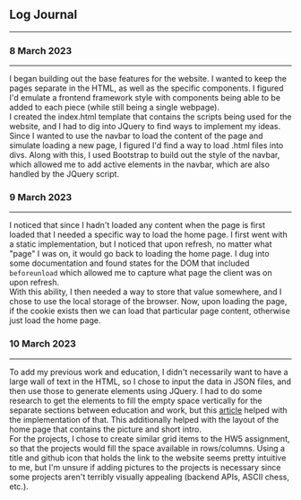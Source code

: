 ## Log Journal
---
### 8 March 2023
---
I began building out the base features for the website. I wanted to keep the pages separate in the HTML, as well as the specific components.
I figured I'd emulate a frontend framework style with components being able to be added to each piece (while still being a single webpage). \
I created the index.html template that contains the scripts being used for the website, and I had to dig into JQuery to find ways to implement my ideas.
Since I wanted to use the navbar to load the content of the page and simulate loading a new page, I figured I'd find a way to load .html files into divs.
Along with this, I used Bootstrap to build out the style of the navbar, which allowed me to add active elements in the navbar, which are also handled by
the JQuery script. 


### 9 March 2023
---
I noticed that since I hadn't loaded any content when the page is first loaded that I needed a specific way to load the home page. 
I first went with a static implementation, but I noticed that upon refresh, no matter what "page" I was on, it would go back to loading the 
home page. I dug into some documentation and found states for the DOM that included `beforeunload` which allowed me to capture what page
the client was on upon refresh. \
With this ability, I then needed a way to store that value somewhere, and I chose to use the local storage of the browser. Now, upon
loading the page, if the cookie exists then we can load that particular page content, otherwise just load the home page.


### 10 March 2023
---
To add my previous work and education, I didn't necessarily want to have a large wall of text in the HTML, so I chose to input the data in JSON files, and then use those to generate
elements using JQuery. I had to do some research to get the elements to fill the empty space
vertically for the separate sections between education and work, but this [article](https://developer.mozilla.org/en-US/docs/Web/CSS/CSS_Flexible_Box_Layout/Aligning_Items_in_a_Flex_Container) helped with the implementation of that.
This additionally helped with the layout of the home page that contains the picture and 
short intro. \
For the projects, I chose to create similar grid items to the HW5 assignment, so that
the projects would fill the space available in rows/columns. Using a title and github icon
that holds the link to the website seems pretty intuitive to me, but I'm unsure if
adding pictures to the projects is necessary since some projects aren't terribly
visually appealing (backend APIs, ASCII chess, etc.).

